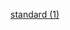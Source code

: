 
[standard (1)](https://user-images.githubusercontent.com/82507998/161116041-98080c94-870f-48ea-b8b2-c29d26a59915.gif)
